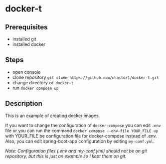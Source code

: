 # docker-t

## Prerequisites

 - installed git
 - installed docker

## Steps

 - open console 
 - clone repository `git clone https://github.com/nhastor1/docker-t.git`
 - change directory `cd docker-t`
 - run `docker compose up`

## Description

This is an example of creating docker images. 

If you want to change the configuration of `docker-compose` you can edit `.env` file or you can run the command `docker compose --env-file YOUR_FILE up` with YOUR_FILE be configuration file for docker-compose instead of .env. Also, you can edit spring-boot-app configuration by editing `my-conf.yml`.

*Note: Configuration files (.env and my-conf.yml) should not be on git repository, but this is just an example so I kept them on git.*